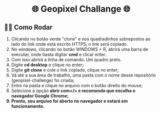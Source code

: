 <div align='center'>

# 🌐 Geopixel Challange 🌐

</div>

## 👩‍💻 Como Rodar

 1) Clicando no botão verde "clone" e nos quadradinhos sobrepostos ao lado do link onde está escrito HTTPS, o link será copiado.
 2) No windows, clicando no botão WINDOWS + R, abrirá uma barra de executar, onde basta digitar <b>cmd</b> e clicar enter.
 3) Com isso abrirá a linha de comando. Um quadro preto.
 4) Digite <b>cd desktop</b> e clique no enter;
 5) Digite <b>git clone</b> e cole o link copiado, clique no enter;
 6) Vá até a sua área de trabalho, uma pasta com o nome desse repositório (geopixel-challenge) foi criada;
 7) Entre na pasta e clique no arquivo com o botão direito do mouse;
 8) Selecione a opção <b>abrir com</> e recomendo que escolha o navegador Google Chrome;
 9) Pronto, seu arquivo foi aberto no navegador e estará em funcionamento.

